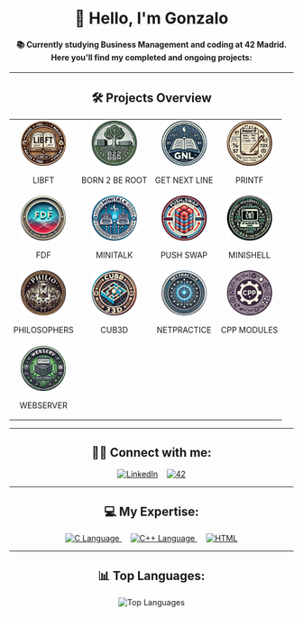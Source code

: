 <div align="center">
  <h1>👋 Hello, I'm Gonzalo</h1>
  <h4>📚 Currently studying Business Management and coding at 42 Madrid. Here you'll find my completed and ongoing projects:</h4>
  <hr>

  <h2>🛠️ Projects Overview</h2>
  
  <!-- Tabla para organizar los proyectos en filas y columnas -->
  <table align="center">
    <tr>
      <!-- Fila 1 -->
      <td align="center">
        <a href="https://github.com/titogf/Libft">
          <img src="img42/libft.png" alt="LIBFT" width="80">
        </a>
        <p>LIBFT</p>
      </td>
      <td align="center">
        <a href="https://github.com/titogf/Born2BeRoot">
          <img src="img42/b2br.png" alt="BORN 2 BE ROOT" width="80">
        </a>
        <p>BORN 2 BE ROOT</p>
      </td>
      <td align="center">
        <a href="https://github.com/titogf/Get_Next_Line">
          <img src="img42/gnl.png" alt="GET NEXT LINE" width="80">
        </a>
        <p>GET NEXT LINE</p>
      </td>
      <td align="center">
        <a href="https://github.com/titogf/Ft_printf">
          <img src="img42/printf.png" alt="PRINTF" width="80">
        </a>
        <p>PRINTF</p>
      </td>
    </tr>
    <tr>
      <!-- Fila 2 -->
      <td align="center">
        <a href="https://github.com/titogf/Fdf">
          <img src="img42/fdf.png" alt="FDF" width="80">
        </a>
        <p>FDF</p>
      </td>
      <td align="center">
        <a href="https://github.com/titogf/Minitalk">
          <img src="img42/minitalk.png" alt="MINITALK" width="80">
        </a>
        <p>MINITALK</p>
      </td>
      <td align="center">
        <a href="https://github.com/titogf/push_swap">
          <img src="img42/pushswap.png" alt="PUSH SWAP" width="80">
        </a>
        <p>PUSH SWAP</p>
      </td>
      <td align="center">
        <a href="https://github.com/titogf/minishell">
          <img src="img42/minishell.png" alt="MINISHELL" width="80">
        </a>
        <p>MINISHELL</p>
      </td>
    </tr>
    <tr>
      <!-- Fila 3 -->
      <td align="center">
        <a href="https://github.com/titogf/Philosophers">
          <img src="img42/philo.png" alt="PHILOSOPHERS" width="80">
        </a>
        <p>PHILOSOPHERS</p>
      </td>
      <td align="center">
        <a href="https://github.com/titogf/cub3D">
          <img src="img42/cub3d.png" alt="cub3D" width="80">
        </a>
        <p>CUB3D</p>
      </td>
      <td align="center">
        <a href="https://github.com/titogf/netpractice">
          <img src="img42/netpractice.png" alt="NETPRACTICE" width="80">
        </a>
        <p>NETPRACTICE</p>
      </td>
      <td align="center">
        <a href="https://github.com/titogf/cpp">
          <img src="img42/cpp.png" alt="CPP MODULES" width="80">
        </a>
        <p>CPP MODULES</p>
      </td>
    </tr>
    <tr>
      <!-- Fila 4 -->
      <td align="center">
        <a href="https://github.com/titogf/webserv/">
          <img src="img42/webserv.png" alt="WEBSERVER" width="80">
        </a>
        <p>WEBSERVER</p>
      </td>
    </tr>
  </table>

  <hr>
  <h2>👨‍💻 Connect with me:</h2>
  <a href="https://www.linkedin.com/in/gonzalo-fern%C3%A1ndez-alonso-b06690230/"><img src="https://img.icons8.com/color/48/000000/linkedin.png" alt="LinkedIn"/></a>&nbsp;&nbsp;&nbsp;
  <a href="https://profile.intra.42.fr/"><img src="https://img.icons8.com/color/48/000000/42.png" alt="42"/></a>
  
  <hr>
  <h2>💻 My Expertise:</h2>
  <a href="https://en.wikipedia.org/wiki/C_(programming_language)" target="_blank">
    <img src="https://img.icons8.com/color/48/000000/c-programming.png" alt="C Language"/>
  </a>&nbsp;&nbsp;&nbsp;
  <a href="https://en.wikipedia.org/wiki/C%2B%2B" target="_blank">
    <img src="https://img.icons8.com/color/48/000000/c-plus-plus-logo.png" alt="C++ Language"/>
  </a>&nbsp;&nbsp;&nbsp;
  <a href="https://en.wikipedia.org/wiki/HTML" target="_blank">
    <img src="https://img.icons8.com/color/48/000000/html-5.png" alt="HTML"/>
  </a>
  
  <hr>
  <h2>📊 Top Languages:</h2>
  <img src="https://github-readme-stats.vercel.app/api/top-langs/?username=titogf&layout=compact" alt="Top Languages">
</div>
